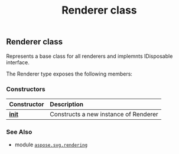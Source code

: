 ﻿---
title: Renderer class
second_title: Aspose.SVG for Python via .NET API References
description: 
type: docs
weight: 70
url: /python-net/aspose.svg.rendering/renderer/
is_root: false
---

## Renderer class

Represents a base class for all renderers and implemnts IDisposable interface.



The Renderer type exposes the following members:

### Constructors
| Constructor | Description |
| :- | :- |
| [__init__](/svg/python-net/aspose.svg.rendering/renderer/__init__/#) | Constructs a new instance of Renderer |



### See Also
* module [`aspose.svg.rendering`](..)
